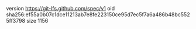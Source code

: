version https://git-lfs.github.com/spec/v1
oid sha256:ef55a0b07c1dce11213ab7e8fe223150ce95d7ec5f7a6a486b48bc5525ff3798
size 1156
